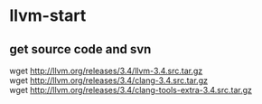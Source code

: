 # llvm-start

## get source code and svn
wget http://llvm.org/releases/3.4/llvm-3.4.src.tar.gz </br>
wget http://llvm.org/releases/3.4/clang-3.4.src.tar.gz </br>
wget http://llvm.org/releases/3.4/clang-tools-extra-3.4.src.tar.gz </br>
